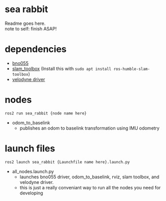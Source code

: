 # sea rabbit
Readme goes here.  
note to self: finish ASAP!  

# dependencies
- [bno055](https://github.com/flynneva/bno055)
- [slam_toolbox](https://github.com/SteveMacenski/slam_toolbox) (Install this with `sudo apt install ros-humble-slam-toolbox`)
- [velodyne driver](https://github.com/ros-drivers/velodyne)

# nodes
`ros2 run sea_rabbit {node name here}`  
- odom_to_baselink
    - publishes an odom to baselink transformation using IMU odometry

# launch files
`ros2 launch sea_rabbit {Launchfile name here}.launch.py`  
- all_nodes.launch.py
    - launches bno055 driver, odom_to_baselink, rviz, slam toolbox, and velodyne driver.
    - this is just a really conveniant way to run all the nodes you need for developing
